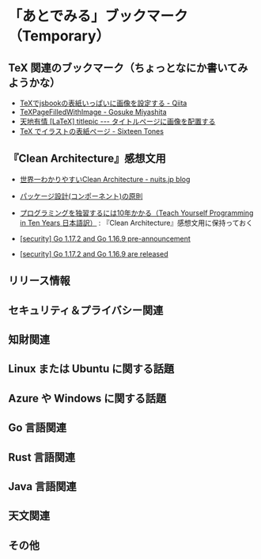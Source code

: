 # 「あとでみる」ブックマーク（Temporary）

## TeX 関連のブックマーク（ちょっとなにか書いてみようかな）

- [TeXでjsbookの表紙いっぱいに画像を設定する - Qiita](https://qiita.com/gatosyocora/items/396d11b94d9201c61094)
- [TeXPageFilledWithImage - Gosuke Miyashita](https://mizzy.org/blog/2011/02/23/1/)
- [天地有情 [LaTeX] titlepic --- タイトルページに画像を配置する](https://konoyonohana.blog.fc2.com/blog-entry-208.html)
- [TeX でイラストの表紙ページ - Sixteen Tones](https://blog.goo.ne.jp/ablerail1007/e/3d97af4ebf1dcd6106955f40c77163a0)

## 『Clean Architecture』感想文用

- [世界一わかりやすいClean Architecture - nuits.jp blog](https://www.nuits.jp/entry/easiest-clean-architecture-2019-09)
- [パッケージ設計(コンポーネント)の原則](https://zenn.dev/uesho/articles/c819d53be1d6d9d120e8)
- [プログラミングを独習するには10年かかる（Teach Yourself Programming in Ten Years 日本語訳）](https://www.yamdas.org/column/technique/21-daysj.html) : 『Clean Architecture』感想文用に保持っておく


- [[security] Go 1.17.2 and Go 1.16.9 pre-announcement](https://groups.google.com/g/golang-announce/c/7efr4VBoZIw)
- [[security] Go 1.17.2 and Go 1.16.9 are released](https://groups.google.com/g/golang-announce/c/AEBu9j7yj5A)

## リリース情報


## セキュリティ＆プライバシー関連


## 知財関連


## Linux または Ubuntu に関する話題


## Azure や Windows に関する話題


## Go 言語関連


## Rust 言語関連


## Java  言語関連


## 天文関連


## その他


<!-- eof -->
